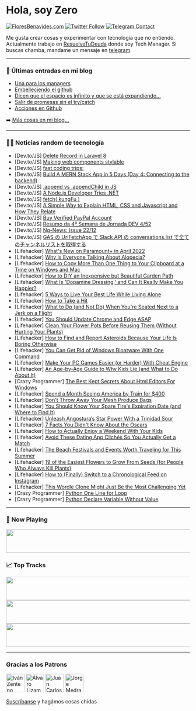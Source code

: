 # Hola, soy Zero

[![FloresBenavides.com](https://img.shields.io/website?down_message=oops&label=MiBlog&style=for-the-badge&up_message=online&url=https%3A%2F%2Ffloresbenavides.com)](https://floresbenavides.com) [![Twitter Follow](https://img.shields.io/twitter/follow/ZeroDragon?color=%231DA1F2&label=Follow&logo=twitter&logoColor=ffffff&style=for-the-badge)](https://twitter.com/zerodragon) [![Telegram Contact](https://img.shields.io/badge/escr%C3%ADbeme-ZeroDragon-%2326A5E4?style=for-the-badge&logo=telegram)](https://t.me/zerodragon)

Me gusta crear cosas y experimentar con tecnología que no entiendo.
Actualmente trabajo en [ResuelveTuDeuda](http://github.com/resuelve) donde soy Tech Manager.
Si buscas chamba, mandame un mensaje en [telegram](https://t.me/zerodragon).

---

### 📕 Últimas entradas en mi blog
<!-- BLOG-POST-LIST:START -->
- [Una para los managers](https://floresbenavides.com/una-para-los-managers/)
- [Embelleciendo el github](https://floresbenavides.com/embelleciendo-el-github/)
- [Dicen que el espacio es infinito y que se está expandiendo…](https://floresbenavides.com/dicen-que-el-espacio-es-infinito-y-que-se-esta-expandiendo/)
- [Salir de promesas sin el try/catch](https://floresbenavides.com/salir-de-promesas-sin-el-try-catch/)
- [Acciones en Github](https://floresbenavides.com/acciones-en-github/)
<!-- BLOG-POST-LIST:END -->

➡️ [Más cosas en mi blog...](https://floresbenavides.com)

---

### 👨‍💻 Noticias random de tecnología
<!-- TECH-POSTS:START -->
- [Dev.to/JS] [Delete Record in Laravel 8](https://dev.to/codeanddeploy/delete-record-in-laravel-8-42d3)
- [Dev.to/JS] [Making web components stylable](https://dev.to/horus_kol/making-web-components-stylable-3pgm)
- [Dev.to/JS] [fast coding trips:](https://dev.to/tauhidulislamt2/fast-coding-trips-4i30)
- [Dev.to/JS] [Build A MERN Stack App in 5 Days &lpar;Day 4: Connecting to the backend&rpar;](https://dev.to/rohanjsx/build-a-mern-stack-app-in-5-days-day-4-connecting-to-the-backend-3cof)
- [Dev.to/JS] [.append vs .appendChild in JS](https://dev.to/joe_lee90/append-vs-appendchild-in-js-50mj)
- [Dev.to/JS] [A Node.js Developer Tries .NET](https://dev.to/aaronblondeau/a-nodejs-developer-tries-net-87n)
- [Dev.to/JS] [fetch&lpar; kungFu &rpar;](https://dev.to/benlimpic/fetch-kungfu--42li)
- [Dev.to/JS] [A Simple Way to Explain HTML, CSS and Javascript and How They Relate](https://dev.to/exceptionalprogramming/a-simple-way-to-explain-html-css-and-javascript-and-how-they-relate-38c7)
- [Dev.to/JS] [Buy Verified PayPal Account](https://dev.to/worldtopseo/buy-verified-paypal-account-4ljk)
- [Dev.to/JS] [Resumo da 4º Semana de Jornada DEV 4/52](https://dev.to/graciellesampaiobysunshinearts/resumo-da-4o-semana-de-jornada-dev-452-1e4f)
- [Dev.to/JS] [Ng-News: Issue 22/12](https://dev.to/rainerhahnekamp/ng-news-issue-2212-1o67)
- [Dev.to/JS] [GAS の UrlFetchApp で Slack API の conversations.list で全てのチャンネルリストを取得する](https://dev.to/kaede_io/gas-no-urlfetchapp-de-slack-api-no-conversationslist-dequan-tenotiyannerurisutowoqu-de-suru-2l2b)
- [Lifehacker] [What&#39;s New on Paramount+ in April 2022](https://lifehacker.com/whats-new-on-paramount-in-april-2022-1848714905)
- [Lifehacker] [Why Is Everyone Talking About Alopecia?](https://lifehacker.com/why-is-everyone-talking-about-alopecia-1848714054)
- [Lifehacker] [How to Copy More Than One Thing to Your Clipboard at a Time on Windows and Mac](https://lifehacker.com/how-to-copy-more-than-one-thing-to-your-clipboard-at-a-1848711373)
- [Lifehacker] [How to DIY an Inexpensive but Beautiful Garden Path](https://lifehacker.com/how-to-diy-an-inexpensive-but-beautiful-garden-path-1848710858)
- [Lifehacker] [What Is &#39;Dopamine Dressing,&#39; and Can It Really Make You Happier?](https://lifehacker.com/what-is-dopamine-dressing-and-can-it-really-make-you-h-1848708672)
- [Lifehacker] [5 Ways to Live Your Best Life While Living Alone](https://lifehacker.com/5-ways-to-live-your-best-life-while-living-alone-1848712072)
- [Lifehacker] [How to Take a Hit](https://lifehacker.com/how-to-take-a-hit-1848713085)
- [Lifehacker] [What to Do &lpar;and Not Do&rpar; When You&#39;re Seated Next to a Jerk on a Flight](https://lifehacker.com/what-to-do-and-not-do-when-youre-seated-next-to-an-as-1848712457)
- [Lifehacker] [You Should Update Chrome and Edge ASAP](https://lifehacker.com/you-should-update-chrome-and-edge-asap-1848712496)
- [Lifehacker] [Clean Your Flower Pots Before Reusing Them &lpar;Without Hurting Your Plants&rpar;](https://lifehacker.com/clean-your-flower-pots-before-reusing-them-without-hur-1848708681)
- [Lifehacker] [How to Find and Report Asteroids Because Your Life Is Boring Otherwise](https://lifehacker.com/how-to-find-and-report-asteroids-because-your-life-is-b-1848708695)
- [Lifehacker] [You Can Get Rid of Windows Bloatware With One Command](https://lifehacker.com/you-can-get-rid-of-windows-bloatware-with-one-command-1848707156)
- [Lifehacker] [Make Your PC Games Easier &lpar;or Harder&rpar; With Cheat Engine](https://lifehacker.com/make-your-pc-games-easier-or-harder-with-cheat-engine-1848705091)
- [Lifehacker] [An Age-by-Age Guide to Why Kids Lie &lpar;and What to Do About It&rpar;](https://lifehacker.com/an-age-by-age-guide-to-why-kids-lie-and-what-to-do-abo-1848643184)
- [Crazy Programmer] [The Best Kept Secrets About Html Editors For Windows](https://www.thecrazyprogrammer.com/2022/03/the-best-kept-secrets-about-html-editors-for-windows.html)
- [Lifehacker] [Spend a Month Seeing America by Train for $400](https://lifehacker.com/spend-a-month-seeing-america-by-train-for-400-1848706811)
- [Lifehacker] [Don&#39;t Throw Away Your Mesh Produce Bags](https://lifehacker.com/dont-throw-away-your-mesh-produce-bags-1848706794)
- [Lifehacker] [You Should Know Your Spare Tire&#39;s Expiration Date &lpar;and Where to Find It&rpar;](https://lifehacker.com/you-should-know-your-spare-tires-expiration-date-and-w-1848706733)
- [Lifehacker] [Unleash Angostura’s Star Power With a Trinidad Sour](https://lifehacker.com/unleash-angostura-s-star-power-with-a-trinidad-sour-1848705427)
- [Lifehacker] [7 Facts You Didn&#39;t Know About the Oscars](https://lifehacker.com/7-facts-you-didnt-know-about-the-oscars-1848705392)
- [Lifehacker] [How to Actually Enjoy a Weekend With Your Kids](https://lifehacker.com/how-to-actually-enjoy-a-weekend-with-your-kids-1848703212)
- [Lifehacker] [Avoid These Dating App Clichés So You Actually Get a Match](https://lifehacker.com/avoid-these-dating-app-cliches-if-you-actually-want-to-1848704630)
- [Lifehacker] [The Beach Festivals and Events Worth Traveling for This Summer](https://lifehacker.com/the-beach-festivals-and-events-worth-traveling-for-this-1848704522)
- [Lifehacker] [19 of the Easiest Flowers to Grow From Seeds &lpar;for People Who Always Kill Plants&rpar;](https://lifehacker.com/19-of-the-easiest-flowers-to-grow-from-seeds-for-peopl-1848703832)
- [Lifehacker] [How to &lpar;Finally&rpar; Switch to a Chronological Feed on Instagram](https://lifehacker.com/how-to-finally-switch-to-a-chronological-feed-on-inst-1848703870)
- [Lifehacker] [This Wordle Clone Might Just Be the Most Challenging Yet](https://lifehacker.com/this-wordle-clone-might-just-be-the-most-challenging-ye-1848703543)
- [Crazy Programmer] [Python One Line for Loop](https://www.thecrazyprogrammer.com/2022/03/python-one-line-for-loop.html)
- [Crazy Programmer] [Python Declare Variable Without Value](https://www.thecrazyprogrammer.com/2022/03/python-declare-variable-without-value.html)<!-- TECH-POSTS:END -->

---

### 🎵 Now Playing
<a href="https://spotify-now-playing-dun.vercel.app/now-playing?open"><img src="https://spotify-now-playing-dun.vercel.app/now-playing" width="540" height="64"></a>

### 📈 Top Tracks
<a href="https://spotify-now-playing-dun.vercel.app/top-tracks?i=1&open"><img src="https://spotify-now-playing-dun.vercel.app/top-tracks?i=1" width="540" height="64"></a>
<a href="https://spotify-now-playing-dun.vercel.app/top-tracks?i=2&open"><img src="https://spotify-now-playing-dun.vercel.app/top-tracks?i=2" width="540" height="64"></a>
<a href="https://spotify-now-playing-dun.vercel.app/top-tracks?i=3&open"><img src="https://spotify-now-playing-dun.vercel.app/top-tracks?i=3" width="540" height="64"></a>

---

### Gracias a los Patrons
[<img src="https://avatars.githubusercontent.com/u/243380?v=4" alt="Iván Zenteno" width="50px">](https://github.com/k001) [<img src="https://avatars.githubusercontent.com/u/19955639?v=4" alt="Álvaro Lizama" width="50px">](https://github.com/alvarolizama) [<img src="https://avatars.githubusercontent.com/u/2718753?v=4" alt="Juan Carlos Ruiz" width="50px">](https://github.com/JuanCrg90) [<img src="https://avatars.githubusercontent.com/u/37025?v=4" alt="Jorge Medrano" width="50px">](https://github.com/h1pp1e) 

[Suscríbanse](https://www.patreon.com/zerodragon) y hagámos cosas chidas
